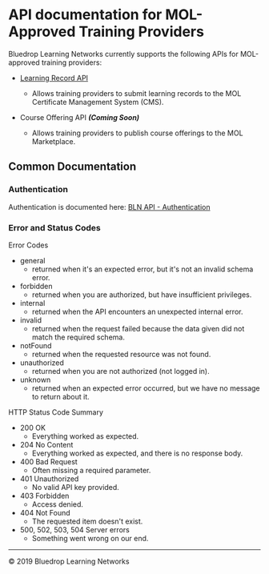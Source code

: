 # API documentation for MOL-Approved Training Providers

Bluedrop Learning Networks currently supports the following APIs for MOL-approved training providers:

 - [Learning Record API](./learning-record-api)
	 - Allows training providers to submit learning records to the MOL Certificate Management System (CMS).

 - Course Offering API ***(Coming Soon)***
	 - Allows training providers to publish course offerings to the MOL Marketplace.

## Common Documentation

### Authentication

Authentication is documented here: 
[BLN API - Authentication](https://blnnetworkdraft.docs.apiary.io/#introduction/authentication)

### Error and Status Codes

Error Codes

- general 
	- returned when it's an expected error, but it's not an invalid schema error.
- forbidden
	- returned when you are authorized, but have insufficient privileges.
- internal 
	- returned when the API encounters an unexpected internal error.
- invalid
	-	returned when the request failed because the data given did not match the required schema.
- notFound
	- returned when the requested resource was not found.
- unauthorized
	- returned when you are not authorized (not logged in).
- unknown
	- returned when an expected error occurred, but we have no message to return about it.

HTTP Status Code Summary

- 200 OK
	- Everything worked as expected.
- 204 No Content
	- Everything worked as expected, and there is no response body.
- 400 Bad Request
	- Often missing a required parameter.
- 401 Unauthorized  
	- No valid API key provided.
- 403 Forbidden  
	- Access denied.
- 404 Not Found  
	- The requested item doesn't exist.
- 500, 502, 503, 504 Server errors
	- Something went wrong on our end.

---
&copy; 2019 Bluedrop Learning Networks

